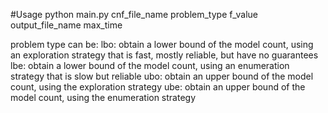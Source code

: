 #Usage
python main.py cnf_file_name problem_type f_value output_file_name max_time

problem type can be:
lbo: obtain a lower bound of the model count, using an exploration strategy that is fast, mostly reliable, but have no guarantees
lbe: obtain a lower bound of the model count, using an enumeration strategy that is slow but reliable
ubo: obtain an upper bound of the model count, using the exploration strategy
ube: obtain an upper bound of the model count, using the enumeration strategy
